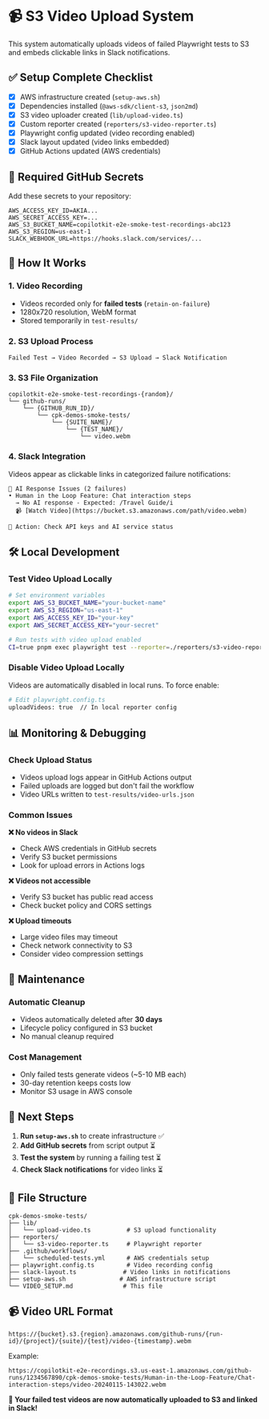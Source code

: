 # 📹 S3 Video Upload System

This system automatically uploads videos of failed Playwright tests to S3 and embeds clickable links in Slack notifications.

## ✅ **Setup Complete Checklist**

- [x] AWS infrastructure created (`setup-aws.sh`)
- [x] Dependencies installed (`@aws-sdk/client-s3`, `json2md`)
- [x] S3 video uploader created (`lib/upload-video.ts`)
- [x] Custom reporter created (`reporters/s3-video-reporter.ts`)
- [x] Playwright config updated (video recording enabled)
- [x] Slack layout updated (video links embedded)
- [x] GitHub Actions updated (AWS credentials)

## 🔧 **Required GitHub Secrets**

Add these secrets to your repository:

```
AWS_ACCESS_KEY_ID=AKIA...
AWS_SECRET_ACCESS_KEY=...
AWS_S3_BUCKET_NAME=copilotkit-e2e-smoke-test-recordings-abc123
AWS_S3_REGION=us-east-1
SLACK_WEBHOOK_URL=https://hooks.slack.com/services/...
```

## 🎯 **How It Works**

### **1. Video Recording**

- Videos recorded only for **failed tests** (`retain-on-failure`)
- 1280x720 resolution, WebM format
- Stored temporarily in `test-results/`

### **2. S3 Upload Process**

```
Failed Test → Video Recorded → S3 Upload → Slack Notification
```

### **3. S3 File Organization**

```
copilotkit-e2e-smoke-test-recordings-{random}/
└── github-runs/
    └── {GITHUB_RUN_ID}/
        └── cpk-demos-smoke-tests/
            └── {SUITE_NAME}/
                └── {TEST_NAME}/
                    └── video.webm
```

### **4. Slack Integration**

Videos appear as clickable links in categorized failure notifications:

```
🤖 AI Response Issues (2 failures)
• Human in the Loop Feature: Chat interaction steps
  → No AI response - Expected: /Travel Guide/i
  📹 [Watch Video](https://bucket.s3.amazonaws.com/path/video.webm)

🔧 Action: Check API keys and AI service status
```

## 🛠 **Local Development**

### **Test Video Upload Locally**

```bash
# Set environment variables
export AWS_S3_BUCKET_NAME="your-bucket-name"
export AWS_S3_REGION="us-east-1"
export AWS_ACCESS_KEY_ID="your-key"
export AWS_SECRET_ACCESS_KEY="your-secret"

# Run tests with video upload enabled
CI=true pnpm exec playwright test --reporter=./reporters/s3-video-reporter.ts
```

### **Disable Video Upload Locally**

Videos are automatically disabled in local runs. To force enable:

```bash
# Edit playwright.config.ts
uploadVideos: true  // In local reporter config
```

## 📊 **Monitoring & Debugging**

### **Check Upload Status**

- Videos upload logs appear in GitHub Actions output
- Failed uploads are logged but don't fail the workflow
- Video URLs written to `test-results/video-urls.json`

### **Common Issues**

**❌ No videos in Slack**

- Check AWS credentials in GitHub secrets
- Verify S3 bucket permissions
- Look for upload errors in Actions logs

**❌ Videos not accessible**

- Verify S3 bucket has public read access
- Check bucket policy and CORS settings

**❌ Upload timeouts**

- Large video files may timeout
- Check network connectivity to S3
- Consider video compression settings

## 🧹 **Maintenance**

### **Automatic Cleanup**

- Videos automatically deleted after **30 days**
- Lifecycle policy configured in S3 bucket
- No manual cleanup required

### **Cost Management**

- Only failed tests generate videos (~5-10 MB each)
- 30-day retention keeps costs low
- Monitor S3 usage in AWS console

## 🚀 **Next Steps**

1. **Run `setup-aws.sh`** to create infrastructure ✅
2. **Add GitHub secrets** from script output ⏳
3. **Test the system** by running a failing test ⏳
4. **Check Slack notifications** for video links ⏳

## 🔗 **File Structure**

```
cpk-demos-smoke-tests/
├── lib/
│   └── upload-video.ts          # S3 upload functionality
├── reporters/
│   └── s3-video-reporter.ts     # Playwright reporter
├── .github/workflows/
│   └── scheduled-tests.yml      # AWS credentials setup
├── playwright.config.ts         # Video recording config
├── slack-layout.ts             # Video links in notifications
├── setup-aws.sh               # AWS infrastructure script
└── VIDEO_SETUP.md              # This file
```

## 📹 **Video URL Format**

```
https://{bucket}.s3.{region}.amazonaws.com/github-runs/{run-id}/{project}/{suite}/{test}/video-{timestamp}.webm
```

Example:

```
https://copilotkit-e2e-recordings.s3.us-east-1.amazonaws.com/github-runs/1234567890/cpk-demos-smoke-tests/Human-in-the-Loop-Feature/Chat-interaction-steps/video-20240115-143022.webm
```

**🎉 Your failed test videos are now automatically uploaded to S3 and linked in Slack!**
